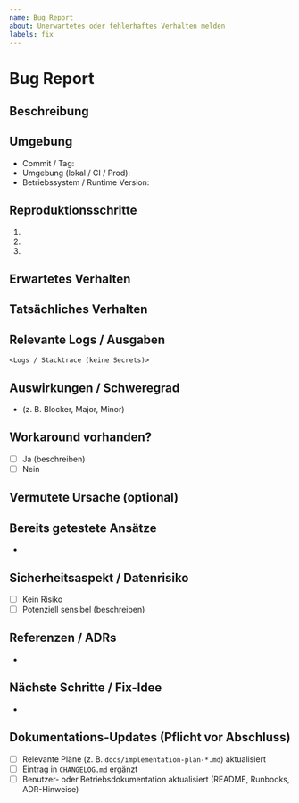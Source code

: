 ```yaml
---
name: Bug Report
about: Unerwartetes oder fehlerhaftes Verhalten melden
labels: fix
---
```


# Bug Report

## Beschreibung
<!-- Kurze, prägnante Beschreibung des Problems -->

## Umgebung

- Commit / Tag:
- Umgebung (lokal / CI / Prod):
- Betriebssystem / Runtime Version:

## Reproduktionsschritte

1.
2.
3.

## Erwartetes Verhalten
<!-- Was sollte passieren? -->

## Tatsächliches Verhalten
<!-- Was passiert stattdessen? Log-Auszug / Fehlermeldung (anonymisiert) -->

## Relevante Logs / Ausgaben

```text
<Logs / Stacktrace (keine Secrets)>
```

## Auswirkungen / Schweregrad

- (z. B. Blocker, Major, Minor)

## Workaround vorhanden?

- [ ] Ja (beschreiben)
- [ ] Nein

## Vermutete Ursache (optional)
<!-- Erste Hypothese falls vorhanden -->

## Bereits getestete Ansätze

-

## Sicherheitsaspekt / Datenrisiko

- [ ] Kein Risiko
- [ ] Potenziell sensibel (beschreiben)

## Referenzen / ADRs

-

## Nächste Schritte / Fix-Idee

-

## Dokumentations-Updates (Pflicht vor Abschluss)

- [ ] Relevante Pläne (z. B. `docs/implementation-plan-*.md`) aktualisiert
- [ ] Eintrag in `CHANGELOG.md` ergänzt
- [ ] Benutzer- oder Betriebsdokumentation aktualisiert (README, Runbooks, ADR-Hinweise)

<!-- Pflicht: Vor Merge Bugfix -> Test hinzufügen, der den ursprünglichen Fehler abdeckt -->

````
